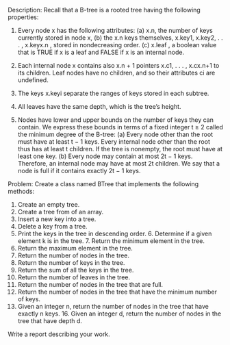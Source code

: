 Description:
Recall that a B-tree is a rooted tree having the following properties: 

1. Every node x has the following attributes:
(a) x.n, the number of keys currently stored in node x,
(b) the x.n keys themselves, x.key1, x.key2, . . . , x.keyx.n , stored in nondecreasing order.
(c) x.leaf , a boolean value that is TRUE if x is a leaf and FALSE if x is an internal node.

2. Each internal node x contains also x.n + 1 pointers x.c1, . . . , x.cx.n+1 to its children. Leaf nodes have no
children, and so their attributes ci are undefined.

3. The keys x.keyi separate the ranges of keys stored in each subtree.

4. All leaves have the same depth, which is the tree’s height.

5. Nodes have lower and upper bounds on the number of keys they can contain. 
We express these bounds in terms of a fixed integer t ≥ 2 called the minimum degree of the B-tree:
(a) Every node other than the root must have at least t − 1 keys. Every internal node other than the root
thus has at least t children. If the tree is nonempty, the root must have at least one key.
(b) Every node may contain at most 2t − 1 keys. Therefore, an internal node may have at most 2t children.
We say that a node is full if it contains exactly 2t − 1 keys.

Problem: Create a class named BTree that implements the following methods:

1. Create an empty tree.
2. Create a tree from of an array.
3. Insert a new key into a tree.
4. Delete a key from a tree.
5. Print the keys in the tree in descending order. 6. Determine if a given element k is in the tree. 7. Return the minimum element in the tree.
8. Return the maximum element in the tree.
9. Return the number of nodes in the tree.
10. Return the number of keys in the tree.
11. Return the sum of all the keys in the tree.
12. Return the number of leaves in the tree.
13. Return the number of nodes in the tree that are full.
14. Return the number of nodes in the tree that have the minimum number of keys.
15. Given an integer n, return the number of nodes in the tree that have exactly n keys. 16. Given an integer d, 
return the number of nodes in the tree that have depth d.

Write a report describing your work.
